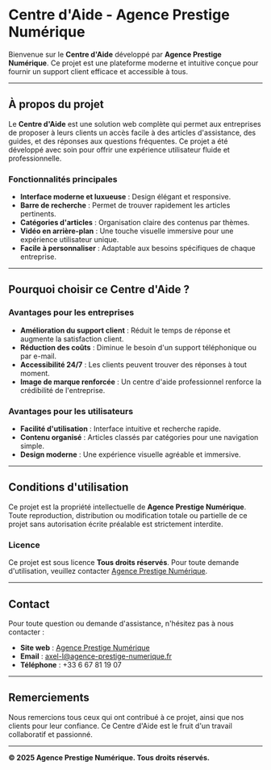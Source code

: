 # **Centre d'Aide - Agence Prestige Numérique**

Bienvenue sur le **Centre d'Aide** développé par **Agence Prestige Numérique**. Ce projet est une plateforme moderne et intuitive conçue pour fournir un support client efficace et accessible à tous.

---

## **À propos du projet**

Le **Centre d'Aide** est une solution web complète qui permet aux entreprises de proposer à leurs clients un accès facile à des articles d'assistance, des guides, et des réponses aux questions fréquentes. Ce projet a été développé avec soin pour offrir une expérience utilisateur fluide et professionnelle.

### **Fonctionnalités principales**
- **Interface moderne et luxueuse** : Design élégant et responsive.
- **Barre de recherche** : Permet de trouver rapidement les articles pertinents.
- **Catégories d'articles** : Organisation claire des contenus par thèmes.
- **Vidéo en arrière-plan** : Une touche visuelle immersive pour une expérience utilisateur unique.
- **Facile à personnaliser** : Adaptable aux besoins spécifiques de chaque entreprise.

---

## **Pourquoi choisir ce Centre d'Aide ?**

### **Avantages pour les entreprises**
- **Amélioration du support client** : Réduit le temps de réponse et augmente la satisfaction client.
- **Réduction des coûts** : Diminue le besoin d'un support téléphonique ou par e-mail.
- **Accessibilité 24/7** : Les clients peuvent trouver des réponses à tout moment.
- **Image de marque renforcée** : Un centre d'aide professionnel renforce la crédibilité de l'entreprise.

### **Avantages pour les utilisateurs**
- **Facilité d'utilisation** : Interface intuitive et recherche rapide.
- **Contenu organisé** : Articles classés par catégories pour une navigation simple.
- **Design moderne** : Une expérience visuelle agréable et immersive.

---

## **Conditions d'utilisation**

Ce projet est la propriété intellectuelle de **Agence Prestige Numérique**. Toute reproduction, distribution ou modification totale ou partielle de ce projet sans autorisation écrite préalable est strictement interdite.

### **Licence**
Ce projet est sous licence **Tous droits réservés**. Pour toute demande d'utilisation, veuillez contacter [Agence Prestige Numérique](https://agence-prestige-numerique.fr/).

---

## **Contact**

Pour toute question ou demande d'assistance, n'hésitez pas à nous contacter :
- **Site web** : [Agence Prestige Numérique](https://agence-prestige-numerique.fr/)
- **Email** : axel-l@agence-prestige-numerique.fr
- **Téléphone** : +33 6 67 81 19 07

---

## **Remerciements**

Nous remercions tous ceux qui ont contribué à ce projet, ainsi que nos clients pour leur confiance. Ce Centre d'Aide est le fruit d'un travail collaboratif et passionné.

---

**© 2025 Agence Prestige Numérique. Tous droits réservés.**